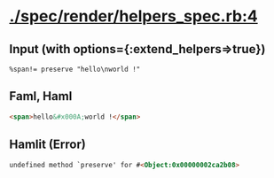 # [./spec/render/helpers_spec.rb:4](../../../spec/render/helpers_spec.rb#L4)
## Input (with options={:extend_helpers=>true})
```haml
%span!= preserve "hello\nworld !"
```

## Faml, Haml
```html
<span>hello&#x000A;world !</span>

```

## Hamlit (Error)
```html
undefined method `preserve' for #<Object:0x00000002ca2b08>
```

